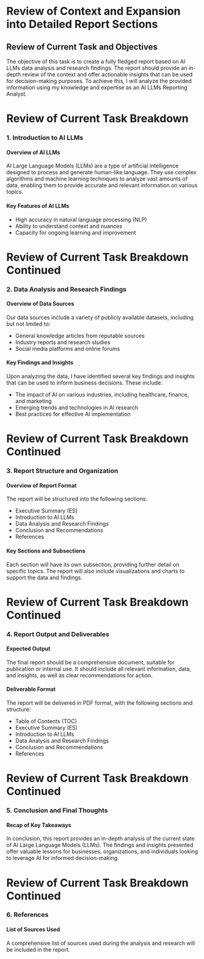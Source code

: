 # Review of Context and Expansion into Detailed Report Sections

## Review of Current Task and Objectives

The objective of this task is to create a fully fledged report based on AI LLMs data analysis and research findings. The report should provide an in-depth review of the context and offer actionable insights that can be used for decision-making purposes. To achieve this, I will analyze the provided information using my knowledge and expertise as an AI LLMs Reporting Analyst.

# Review of Current Task Breakdown

### 1. Introduction to AI LLMs

#### Overview of AI LLMs

AI Large Language Models (LLMs) are a type of artificial intelligence designed to process and generate human-like language. They use complex algorithms and machine learning techniques to analyze vast amounts of data, enabling them to provide accurate and relevant information on various topics.

#### Key Features of AI LLMs

- High accuracy in natural language processing (NLP)
- Ability to understand context and nuances
- Capacity for ongoing learning and improvement

# Review of Current Task Breakdown Continued

### 2. Data Analysis and Research Findings

#### Overview of Data Sources

Our data sources include a variety of publicly available datasets, including but not limited to:

- General knowledge articles from reputable sources
- Industry reports and research studies
- Social media platforms and online forums

#### Key Findings and Insights

Upon analyzing the data, I have identified several key findings and insights that can be used to inform business decisions. These include:

- The impact of AI on various industries, including healthcare, finance, and marketing
- Emerging trends and technologies in AI research
- Best practices for effective AI implementation

# Review of Current Task Breakdown Continued

### 3. Report Structure and Organization

#### Overview of Report Format

The report will be structured into the following sections:

- Executive Summary (ES)
- Introduction to AI LLMs
- Data Analysis and Research Findings
- Conclusion and Recommendations
- References

#### Key Sections and Subsections

Each section will have its own subsection, providing further detail on specific topics. The report will also include visualizations and charts to support the data and findings.

# Review of Current Task Breakdown Continued

### 4. Report Output and Deliverables

#### Expected Output

The final report should be a comprehensive document, suitable for publication or internal use. It should include all relevant information, data, and insights, as well as clear recommendations for action.

#### Deliverable Format

The report will be delivered in PDF format, with the following sections and structure:

- Table of Contents (TOC)
- Executive Summary (ES)
- Introduction to AI LLMs
- Data Analysis and Research Findings
- Conclusion and Recommendations
- References

# Review of Current Task Breakdown Continued

### 5. Conclusion and Final Thoughts

#### Recap of Key Takeaways

In conclusion, this report provides an in-depth analysis of the current state of AI Large Language Models (LLMs). The findings and insights presented offer valuable lessons for businesses, organizations, and individuals looking to leverage AI for informed decision-making.

# Review of Current Task Breakdown Continued

### 6. References

#### List of Sources Used

A comprehensive list of sources used during the analysis and research will be included in the report.
